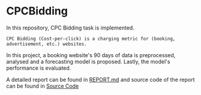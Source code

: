 # CPCBidding

In this repository, CPC Bidding task is implemented. 

    CPC Bidding (Cost-per-click) is a charging metric for (booking, advertisement, etc.) websites. 
    
In this project, a booking website's 90 days of data is preprocessed, analysed and a forecasting model is proposed. Lastly, the model's performance is evaluated. 

A detailed report can be found in [REPORT.md](REPORT.md) and source code of the report can be found in [Source Code](Code.ipynb)


